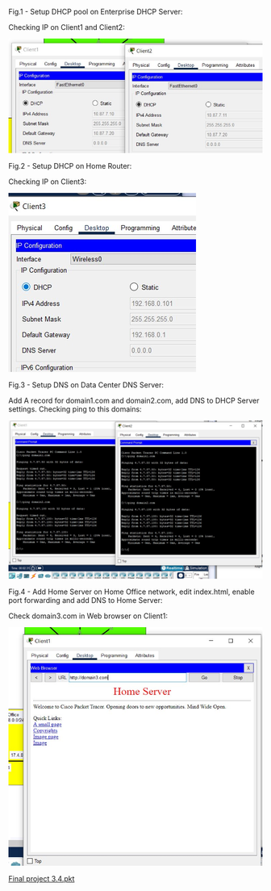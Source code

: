 Fig.1 - Setup DHCP pool on Enterprise DHCP Server:

Checking IP on Client1 and Client2:

<img src="images/3.4.3.jpg">

Fig.2 - Setup DHCP on Home Router:

Checking IP on Client3:

<img src="images/3.4.4.jpg">

Fig.3 - Setup DNS on Data Center DNS Server:

Add A record for domain1.com and domain2.com, add DNS to DHCP Server settings.
Checking ping to this domains:

<img src="images/3.4.8.jpg">

Fig.4 - Add Home Server on Home Office network, edit index.html, enable port forwarding and add DNS to Home Server:

Check domain3.com in Web browser on Client1:

<img src="images/3.4.13.jpg">

[Final project 3.4.pkt](https://github.com/hazard2005/DevOps_online_Odessa_2022Q1Q2/raw/main/m3/task3.4/projects/3.4.pkt)
